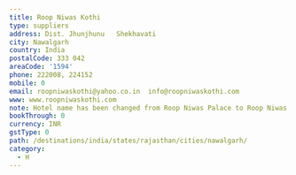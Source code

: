 ```yaml
---
title: Roop Niwas Kothi
type: suppliers
address: Dist. Jhunjhunu   Shekhavati
city: Nawalgarh
country: India
postalCode: 333 042
areaCode: '1594'
phone: 222008, 224152
mobile: 0
email: roopniwaskothi@yahoo.co.in  info@roopniwaskothi.com
www: www.roopniwaskothi.com
note: Hotel name has been changed from Roop Niwas Palace to Roop Niwas Kothi
bookThrough: 0
currency: INR
gstType: 0
path: /destinations/india/states/rajasthan/cities/nawalgarh/
category:
  - H
---
```



